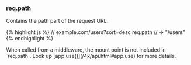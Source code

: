<h3 id='req.path'>req.path</h3>

Contains the path part of the request URL.

{% highlight js %}
// example.com/users?sort=desc
req.path
// => "/users"
{% endhighlight %}

<div class="doc-box doc-info" markdown="1">
When called from a middleware, the mount point is not included in `req.path`. Look up [app.use()](/4x/api.html#app.use) for more details.
</div>

